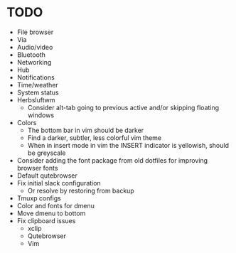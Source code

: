 # TODO

* File browser
* Via
* Audio/video
* Bluetooth
* Networking
* Hub
* Notifications
* Time/weather
* System status
* Herbsluftwm
  * Consider alt-tab going to previous active and/or skipping floating windows
* Colors
  * The bottom bar in vim should be darker
  * Find a darker, subtler, less colorful vim theme
  * When in insert mode in vim the INSERT indicator is yellowish, should be greyscale
* Consider adding the font package from old dotfiles for improving browser fonts
* Default qutebrowser
* Fix initial slack configuration
  * Or resolve by restoring from backup
* Tmuxp configs
* Color and fonts for dmenu
* Move dmenu to bottom
* Fix clipboard issues
  * xclip
  * Qutebrowser
  * Vim
